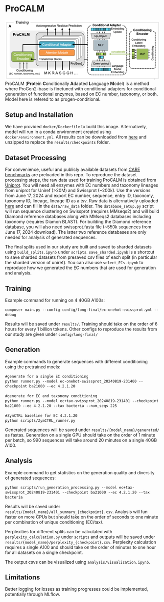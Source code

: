 # ProCALM
![image](analysis/figures/architecture_top.png)
ProCALM (**Pro**tein **C**onditionally **A**dapted **L**anguage **M**odel) is a method where ProGen2-base is finetuned with conditional adapters for conditional generation of functional enzymes, based on EC number, taxonomy, or both. Model here is refered to as progen-conditional. 

## Setup and Installation
 We have provided `docker/Dockerfile` to build this image. Alternatively, model will run in a conda environment created using `docker/environment.yml`. All results can be downloaded from [here]() and unzipped to replace the `results/checkpoints` folder.

## Dataset Processing
For convenience, useful and publicly available datasets from [CARE benchmarks](https://github.com/jsunn-y/CARE/) are preloaded in this repo. To reproduce the dataset processing steps, the raw data used for training ProCALM is obtained from [Uniprot](https://www.uniprot.org). You will need all enzymes with EC numbers and taxonomy lineages from uniprot for Uniref (>20M) and Swissprot (~200k). Use the versions from June 17, 2024 and export EC number, sequence, entry ID, taxonomy, taxonomy ID, lineage, lineage ID as a tsv. Raw data is alternatively uploaded [here]() and can fill in the `data/raw_data` folder. The `database_setup.py` script will run sequence clustering on Swissprot (requires MMseqs2) and will build Diamond reference databases along with MMseqs2 databases including taxonomy (requires Diamon BLAST). For building the Diamond reference database, you will also need swissprot.fasta file (~550k sequences from June 17, 2024 download). The latter two reference databases are only needed for analysis of generated sequences.

The final splits used in our study are built and saved to sharded datasets using `build_splits.ipynb` under `scripts`. `save_sharded.ipynb` is a shortcut to save sharded datasets from presaved csv files of each split (in particular the sharded version of uniref). You can also use `select_ECs.ipynb` to reproduce how we generated the EC numbers that are used for generation and analysis. 

## Training
Example command for running on 4 40GB A100s:
```
composer main.py --config config/long-final/ec-onehot-swissprot.yml --debug
```
Results will be saved under `results/`. Training should take on the order of 6 hours for every 1 billion tokens. Other configs to reproduce the results from our study are given under `config/long-final/`

## Generation
Example commands to generate sequences with different conditioning using the pretrained moels:

```
#generate for a single EC conditioning
python runner.py --model ec-onehot-swissprot_20240819-231400 --checkpoint ba21000 --ec 4.2.1.20

#generate for EC and taxonomy conditioning
python runner.py --model ec+tax-swissprot_20240819-231401 --checkpoint ba21000 --ec 4.2.1.20 --tax bacteria --num_seqs 225

#ZymCTRL baseline for EC 4.2.1.20
python scripts/ZymCTRL_runner.py
```
Generated sequences will be saved under `results/{model_name}/generated/` as fastas. Generation on a single GPU should take on the order of 1 minute per batch, so 990 sequences will take around 20 minutes on a single 40GB A100.

## Analysis
Example command to get statistics on the generation quality and diversity of generated sequences:
```
python scripts/run_generation_processing.py --model ec+tax-swissprot_20240819-231401 --checkpoint ba21000 --ec 4.2.1.20 --tax bacteria
```
Results will be saved under `results/{model_name}/all_summary_{checkpoint}.csv`. Analysis will fun faster on more CPUs but should take on the order of seconds to one minute per combination of unique conditioning (EC/tax).

Perplexities for different splits can be calculated with `perplexity_calculation.py` under `scripts` and outputs will be saved under `results/{model_name}/perplexity_{checkpoint}.csv`. Perplexity calculation requires a single A100 and should take on the order of minutes to one hour for all datasets on a single checkpoint.

The output csvs can be visualized using `analysis/visualization.ipynb`.

## Limitations
Better logging for losses as training progresses could be implemented, potentially through MLflow.


